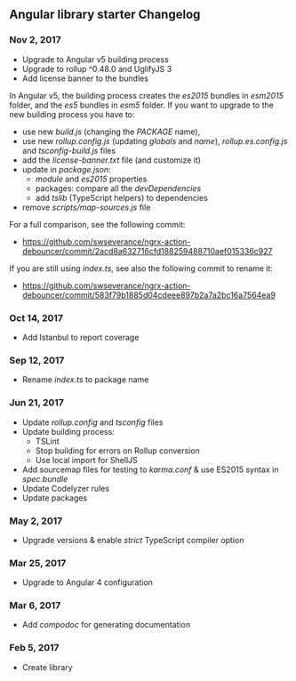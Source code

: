 ## Angular library starter Changelog

<a name="Nov 2, 2017"></a>
### Nov 2, 2017
* Upgrade to Angular v5 building process
* Upgrade to rollup ^0.48.0 and UglifyJS 3
* Add license banner to the bundles

In Angular v5, the building process creates the _es2015_ bundles in _esm2015_ folder,
and the _es5_ bundles in _esm5_ folder. If you want to upgrade to the new building process you have to:
- use new _build.js_ (changing the _PACKAGE_ name),
- use new _rollup.config.js_ (updating _globals_ and _name_), _rollup.es.config.js_ and _tsconfig-build.js_ files
- add the _license-banner.txt_ file (and customize it)
- update in _package.json_:
    - _module_ and _es2015_ properties
    - packages: compare all the _devDependencies_
    - add _tslib_ (TypeScript helpers) to dependencies
- remove _scripts/map-sources.js_ file

For a full comparison, see the following commit:
- https://github.com/swseverance/ngrx-action-debouncer/commit/2acd8a632716cfd188259488710aef015336c927

If you are still using _index.ts_, see also the following commit to rename it:
- https://github.com/swseverance/ngrx-action-debouncer/commit/583f79b1885d04cdeee897b2a7a2bc16a7564ea9

<a name="Oct 14, 2017"></a>
### Oct 14, 2017
* Add Istanbul to report coverage

<a name="Sep 12, 2017"></a>
### Sep 12, 2017
* Rename _index.ts_ to package name

<a name="Jun 21, 2017"></a>
### Jun 21, 2017
* Update _rollup.config_ and _tsconfig_ files
* Update building process:
    - TSLint
    - Stop building for errors on Rollup conversion
    - Use local import for ShellJS
* Add sourcemap files for testing to _karma.conf_ & use ES2015 syntax in _spec.bundle_
* Update Codelyzer rules
* Update packages

<a name="May 2, 2017"></a>
### May 2, 2017
* Upgrade versions & enable _strict_ TypeScript compiler option

<a name="Mar 25, 2017"></a>
### Mar 25, 2017
* Upgrade to Angular 4 configuration

<a name="Mar 6, 2017"></a>
### Mar 6, 2017
* Add _compodoc_ for generating documentation

<a name="Feb 5, 2017"></a>
### Feb 5, 2017
* Create library
